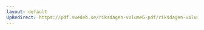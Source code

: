 ```yaml
---
layout: default
UpRedirect: https://pdf.swedeb.se/riksdagen-volumeG-pdf/riksdagen-volumeG-pdf/data/1972/reg_1972__reg_02/reg_1972__reg_02_0058.pdf
---
```

